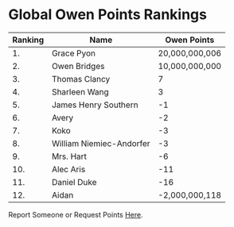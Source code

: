 # Global Owen Points Rankings

|Ranking|Name|Owen Points|
| ----------- | ----------- | ----------- |
| 1. | Grace Pyon | 20,000,000,006 | 
| 2. | Owen Bridges | 10,000,000,000 |
| 3. | Thomas Clancy | 7 |
| 4. | Sharleen Wang | 3 |
| 5. | James Henry Southern | -1 |
| 6. | Avery | -2 |
| 7. | Koko | -3 |
| 8. | William Niemiec-Andorfer | -3 |
| 9. | Mrs. Hart | -6 |
| 10. | Alec Aris | -11 |
| 11. | Daniel Duke | -16 |
| 12. | Aidan | -2,000,000,118 |

Report Someone or Request Points [Here](https://forms.gle/cc2Y95JU66t6gKew9).
